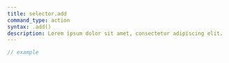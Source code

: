 ```yaml
---
title: selector.add
command_type: action
syntax: .add()
description: Lorem ipsum dolor sit amet, consectetur adipiscing elit.
---
```


```javascript
// example
```